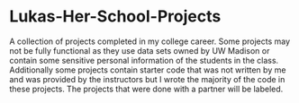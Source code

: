 # Lukas-Her-School-Projects
A collection of projects completed in my college career. Some projects may not be fully functional as they use data sets owned by UW Madison or contain some sensitive personal information of the students in the class. 
Additionally some projects contain starter code that was not written by me and was provided by the instructors but I wrote the majority of the code in these projects. The projects that were done with a partner will be labeled.
